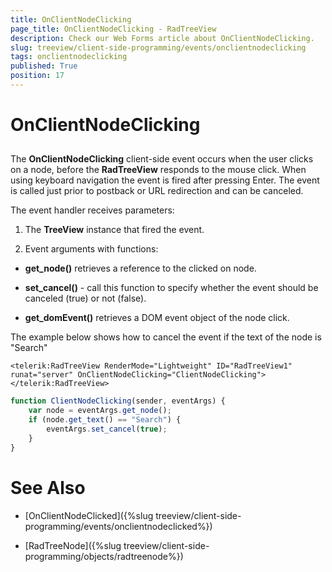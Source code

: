 ```yaml
---
title: OnClientNodeClicking
page_title: OnClientNodeClicking - RadTreeView
description: Check our Web Forms article about OnClientNodeClicking.
slug: treeview/client-side-programming/events/onclientnodeclicking
tags: onclientnodeclicking
published: True
position: 17
---
```


# OnClientNodeClicking



## 

The **OnClientNodeClicking** client-side event occurs when the user clicks on a node, before the **RadTreeView** responds to the mouse click. When using keyboard navigation the event is fired after pressing Enter. The event is called just prior to postback or URL redirection and can be canceled.

The event handler receives parameters:

1. The **TreeView** instance that fired the event.

1. Event arguments with functions:

* **get_node()** retrieves a reference to the clicked on node.

* **set_cancel()** - call this function to specify whether the event should be canceled (true) or not (false).

* **get_domEvent()** retrieves a DOM event object of the node click.

The example below shows how to cancel the event if the text of the node is "Search"

````ASPNET
<telerik:RadTreeView RenderMode="Lightweight" ID="RadTreeView1" runat="server" OnClientNodeClicking="ClientNodeClicking">
</telerik:RadTreeView>
````
````JavaScript
function ClientNodeClicking(sender, eventArgs) {
	var node = eventArgs.get_node();
	if (node.get_text() == "Search") {
		eventArgs.set_cancel(true);
	}
}
````



# See Also

 * [OnClientNodeClicked]({%slug treeview/client-side-programming/events/onclientnodeclicked%})

 * [RadTreeNode]({%slug treeview/client-side-programming/objects/radtreenode%})
